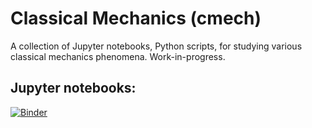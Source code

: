 # Classical Mechanics (cmech)

A collection of Jupyter notebooks, Python scripts, for studying various classical mechanics phenomena.
Work-in-progress.

## Jupyter notebooks:
[![Binder](https://mybinder.org/badge_logo.svg)](https://mybinder.org/v2/gh/gavinsdavies/cmech/HEAD)

